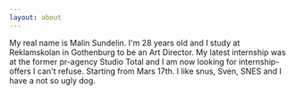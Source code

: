 ```yaml
---
layout: about
---
```

My real name is Malin Sundelin. I'm 28 years old and I study at Reklamskolan in Gothenburg to be an Art Director. My latest internship was at the former pr-agency Studio Total and I am now looking for internship-offers I can't refuse. Starting from Mars 17th. I like snus, Sven, SNES and I have a not so ugly dog.
